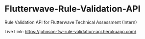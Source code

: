 # Flutterwave-Rule-Validation-API
Rule Validation API for Flutterwave Technical Assessment (Intern)

Live Link: https://johnson-fw-rule-validation-api.herokuapp.com/
